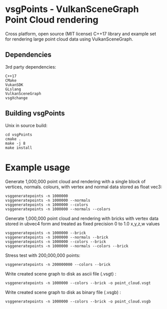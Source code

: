 # vsgPoints - VulkanSceneGraph Point Cloud rendering

Cross platform, open source (MIT license) C++17 library and example set for rendering large point cloud data using VulkanSceneGraph.

## Dependencies

3rd party dependencies:

    C++17
    CMake
    VukanSDK
    GLslang
    VulkanSceneGraph
    vsgXchange

## Building vsgPoints

Unix in source build:

    cd vsgPoints
    cmake .
    make -j 8
    make install

# Example usage

Generate 1,000,000 point cloud and rendering with a single block of vertices, normals. colours, with vertex and normal data stored as float vec3:

    vsggeneratepoints -n 1000000
    vsggeneratepoints -n 1000000 --normals
    vsggeneratepoints -n 1000000 --colors
    vsggeneratepoints -n 1000000 --normals --colors

Generate 1,000,000 point cloud and rendering with bricks with vertex data stored in ubvec4 form and treated as fixed precision 0 to 1.0 x,y,z,w values

    vsggeneratepoints -n 1000000 --brick
    vsggeneratepoints -n 1000000 --normals --brick
    vsggeneratepoints -n 1000000 --colors --brick
    vsggeneratepoints -n 1000000 --normals --colors --brick

Stress test with 200,000,000 points:

    vsggeneratepoints -n 200000000 --colors --brick

Write created scene graph to disk as ascii file (.vsgt) :

    vsggeneratepoints -n 1000000 --colors --brick -o point_cloud.vsgt

Write created scene graph to disk as binary file (.vsgb) :

    vsggeneratepoints -n 1000000 --colors --brick -o point_cloud.vsgb
